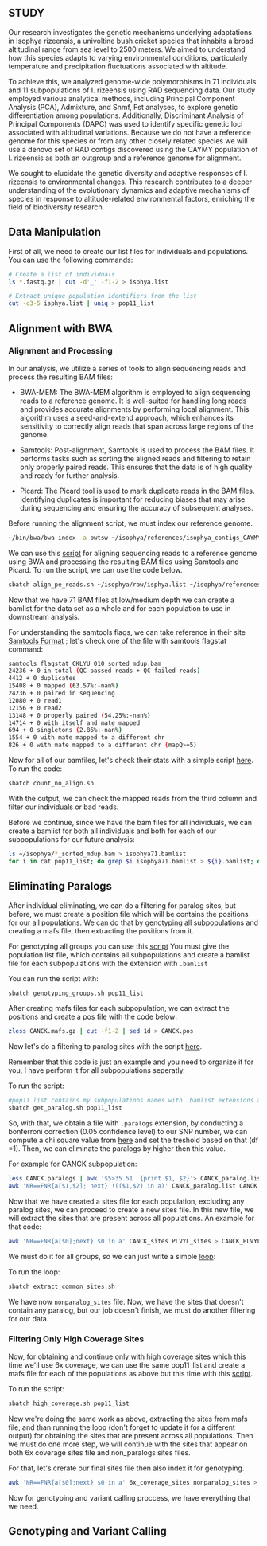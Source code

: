 ## STUDY

Our research investigates the genetic mechanisms underlying adaptations in Isophya rizeensis, a univoltine bush cricket species that inhabits a broad altitudinal range from sea level to 2500 meters. We aimed to understand how this species adapts to varying environmental conditions, particularly temperature and precipitation fluctuations associated with altitude.

To achieve this, we analyzed genome-wide polymorphisms in 71 individuals and 11 subpopulations of I. rizeensis using RAD sequencing data. Our study employed various analytical methods, including Principal Component Analysis (PCA), Admixture, and Snmf, Fst analyses, to explore genetic differentiation among populations. Additionally, Discriminant Analysis of Principal Components (DAPC) was used to identify specific genetic loci associated with altitudinal variations. Because we do not have a reference genome for this species or from any other closely related species we will use a denovo set of RAD contigs discovered using the CAYMY population of I. rizeensis as both an outgroup and a reference genome for alignment. 

We sought to elucidate the genetic diversity and adaptive responses of I. rizeensis to environmental changes. This research contributes to a deeper understanding of the evolutionary dynamics and adaptive mechanisms of species in response to altitude-related environmental factors, enriching the field of biodiversity research.

## Data Manipulation 

First of all, we need to create our list files for individuals and populations. You can use the following commands:

```bash
# Create a list of individuals
ls *.fastq.gz | cut -d'_' -f1-2 > isphya.list

# Extract unique population identifiers from the list
cut -c3-5 isphya.list | uniq > pop11_list
```
## Alignment with BWA
### Alignment and Processing
In our analysis, we utilize a series of tools to align sequencing reads and process the resulting BAM files:

- BWA-MEM: The BWA-MEM algorithm is employed to align sequencing reads to a reference genome. It is well-suited for handling long reads and provides accurate alignments by performing local alignment. This algorithm uses a seed-and-extend approach, which enhances its sensitivity to correctly align reads that span across large regions of the genome.

- Samtools: Post-alignment, Samtools is used to process the BAM files. It performs tasks such as sorting the aligned reads and filtering to retain only properly paired reads. This ensures that the data is of high quality and ready for further analysis.

- Picard: The Picard tool is used to mark duplicate reads in the BAM files. Identifying duplicates is important for reducing biases that may arise during sequencing and ensuring the accuracy of subsequent analyses.

Before running the alignment script, we must index our reference genome.
```bash
~/bin/bwa/bwa index -a bwtsw ~/isophya/references/isophya_contigs_CAYMY.fasta
```

We can use this [script](scripts_folder/alignment.sh) for aligning sequencing reads to a reference genome using BWA and processing the resulting BAM files using Samtools and Picard.
To run the script, we can use the code below.

```bash
sbatch align_pe_reads.sh ~/isophya/raw/isphya.list ~/isophya/references/isophya_contigs_CAYMY.fasta
```
Now that we have 71 BAM files at low/medium depth we can create a bamlist for the data set as a whole and for each population to use in downstream analysis.

For understanding the samtools flags, we can take reference in their site [Samtools Format](https://www.samformat.info/sam-format-flag#google_vignette) ; let's check one of the file with samtools flagstat command:

```bash
samtools flagstat CKLYU_010_sorted_mdup.bam
24236 + 0 in total (QC-passed reads + QC-failed reads)
4412 + 0 duplicates
15408 + 0 mapped (63.57%:-nan%)
24236 + 0 paired in sequencing
12080 + 0 read1
12156 + 0 read2
13148 + 0 properly paired (54.25%:-nan%)
14714 + 0 with itself and mate mapped
694 + 0 singletons (2.86%:-nan%)
1554 + 0 with mate mapped to a different chr
826 + 0 with mate mapped to a different chr (mapQ>=5)
```

Now for all of our bamfiles, let's check their stats with a simple script [here](scripts_folder/count_no_align.sh).
To run the code:
```bash
sbatch count_no_align.sh
```
With the output, we can check the mapped reads from the third column and filter our individuals or bad reads.

Before we continue, since we have the bam files for all individuals, we can create a bamlist for both all individuals and both for each of our subpopulations for our future analysis:

```bash
ls ~/isophya/*_sorted_mdup.bam > isophya71.bamlist
for i in cat pop11_list; do grep $i isophya71.bamlist > ${i}.bamlist; done
```

## Eliminating Paralogs

After individual eliminating, we can do a filtering for paralog sites, but before, we must create a position file which will be contains the positions for our all populations. We can do that by genotyping all subpopulations and creating a mafs file, then extracting the positions from it.

For genotyping all groups you can use this [script](scripts_folder/genotyping_groups.sh) You must give the population list file, which contains all subpopulations and create a bamlist file for each subpopulations with the extension with `.bamlist`

You can run the script with:

```bash
sbatch genotyping_groups.sh pop11_list
```
After creating mafs files for each subpopulation, we can extract the positions and create a pos file with the code below:

```bash
zless CANCK.mafs.gz | cut -f1-2 | sed 1d > CANCK.pos
```
Now let's do a filtering to paralog sites with the script [here](scripts_folder/get_paralog.sh).

Remember that this code is just an example and you need to organize it for you, I have perform it for all subpopulations seperatly.

To run the script:
```bash
#pop11 list contains my subpopulations names with .bamlist extensions and in that file they have their bam files paths.
sbatch get_paralog.sh pop11_list
```

So, with that, we obtain a file with `.paralogs` extension, by conducting a bonferroni correction (0.05 confidence level) to our SNP number, we can compute a chi square value from [here](http://courses.atlas.illinois.edu/spring2016/STAT/STAT200/pchisq.html) and set the treshold based on that (df =1). Then, we can eliminate the paralogs by higher then this value. 

For example for CANCK subpopulation:
```bash
less CANCK.paralogs | awk '$5>35.51  {print $1, $2}'> CANCK_paralog.list
awk 'NR==FNR{a[$1,$2]; next} !(($1,$2) in a)' CANCK_paralog.list CANCK.pos > CANCK_sites
```
Now that we have created a sites file for each population, excluding any paralog sites, we can proceed to create a new sites file. In this new file, we will extract the sites that are present across all populations. An example for that code:
```bash
awk 'NR==FNR{a[$0];next} $0 in a' CANCK_sites PLVYL_sites > CANCK_PLVYL.sites
```
We must do it for all groups, so we can just write a simple [loop](scripts_folder/extract_common_sites.sh):

To run the loop:
```bash
sbatch extract_common_sites.sh
```

We have now `nonparalog_sites` file.
Now, we have the sites that doesn't contain any paralog, but our job doesn't finish, we must do another filtering for our data.

### Filtering Only High Coverage Sites
Now, for obtaining and continue only with high coverage sites which this time we'll use 6x coverage, we can use the same pop11_list and create a mafs file for each of the populations as above but this time with this [script](scripts_folder/high_coverage.sh).

To run the script:
```bash
sbatch high_coverage.sh pop11_list
```

Now we're doing the same work as above, extracting the sites from mafs file, and than running the loop (don't forget to update it for a different output) for obtaining the sites that are present across all populations. Then we must do one more step, we will continue with the sites that appear on both 6x coverage sites file and non_paralogs sites files. 

For that, let's crerate our final sites file then also index it for genotyping.

```bash
awk 'NR==FNR{a[$0];next} $0 in a' 6x_coverage_sites nonparalog_sites > 6cov_nonparalog.sites
```

Now for genotyping and variant calling proccess, we have everything that we need.

## Genotyping and Variant Calling


